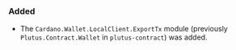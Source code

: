 ### Added

- The `Cardano.Wallet.LocalClient.ExportTx` module (previously
  `Plutus.Contract.Wallet` in `plutus-contract`) was added.

